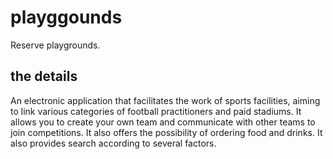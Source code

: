 # playggounds

Reserve playgrounds.

## the details

An electronic application that facilitates the work of sports facilities,
aiming to link various categories of football practitioners and paid stadiums.
It allows you to create your own team and communicate with other teams to join competitions. 
It also offers the possibility of ordering food and drinks.
It also provides search according to several factors.
